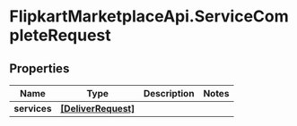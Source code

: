 # FlipkartMarketplaceApi.ServiceCompleteRequest

## Properties
Name | Type | Description | Notes
------------ | ------------- | ------------- | -------------
**services** | [**[DeliverRequest]**](DeliverRequest.md) |  | 
